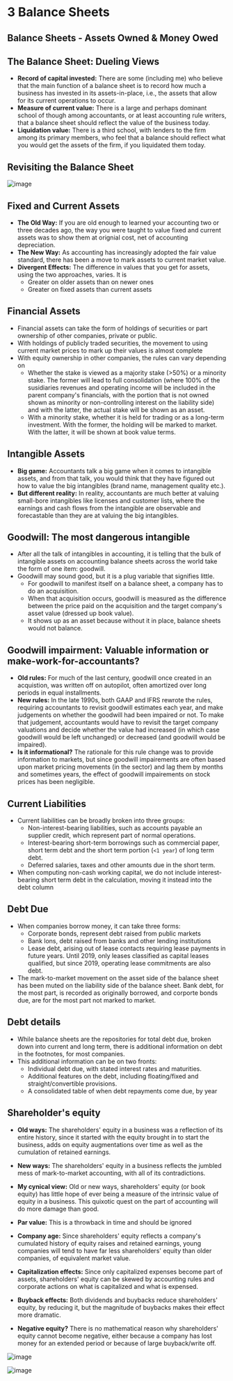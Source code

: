 # 3 Balance Sheets

## Balance Sheets - Assets Owned & Money Owed

## The Balance Sheet: Dueling Views

- **Record of capital invested:** There are some (including me) who believe that the main function of a balance sheet is to record how much a business has invested in its assets-in-place, i.e., the assets that allow for its current operations to occur.
- **Measure of current value:** There is a large and perhaps dominant school of though among accountants, or at least accounting rule writers, that a balance sheet should reflect the value of the business today.
- **Liquidation value:** There is a third school, with lenders to the firm among its primary members, who feel that a balance should reflect what you would get the assets of the firm, if you liquidated them today.

## Revisiting the Balance Sheet

![image](../../media/Accounting-for-Finance_3-Balance-Sheets-image1.jpg)

## Fixed and Current Assets

- **The Old Way:** If you are old enough to learned your accounting two or three decades ago, the way you were taught to value fixed and current assets was to show them at orignial cost, net of accounting depreciation.
- **The New Way:** As accounting has increasingly adopted the fair value standard, there has been a move to mark assets to current market value.
- **Divergent Effects:** The difference in values that you get for assets, using the two approaches, varies. It is
    - Greater on older assets than on newer ones
    - Greater on fixed assets than current assets

## Financial Assets

- Financial assets can take the form of holdings of securities or part ownership of other companies, private or public.
- With holdings of publicly traded securities, the movement to using current market prices to mark up their values is almost complete
- With equity ownership in other companies, the rules can vary depending on
    - Whether the stake is viewed as a majority stake (>50%) or a minority stake. The former will lead to full consolidation (where 100% of the susidiaries revenues and operating income will be included in the parent company's financials, with the portion that is not owned shown as minority or non-controlling interest on the liability side) and with the latter, the actual stake will be shown as an asset.
    - With a minority stake, whether it is held for trading or as a long-term investment. With the former, the holding will be marked to market. With the latter, it will be shown at book value terms.

## Intangible Assets

- **Big game:** Accountants talk a big game when it comes to intangible assets, and from that talk, you would think that they have figured out how to value the big intangibles (brand name, management quality etc.).
- **But different reality:** In reality, accountants are much better at valuing small-bore intangibles like licenses and customer lists, where the earnings and cash flows from the intangible are observable and forecastable than they are at valuing the big intangibles.

## Goodwill: The most dangerous intangible

- After all the talk of intangibles in accounting, it is telling that the bulk of intangible assets on accounting balance sheets across the world take the form of one item: goodwill.
- Goodwill may sound good, but it is a plug variable that signifies little.
    - For goodwill to manifest itself on a balance sheet, a company has to do an acquisition.
    - When that acquisition occurs, goodwill is measured as the difference between the price paid on the acquisition and the target company's asset value (dressed up book value).
    - It shows up as an asset because without it in place, balance sheets would not balance.

## Goodwill impairment: Valuable information or make-work-for-accountants?

- **Old rules:** For much of the last century, goodwill once created in an acquistion, was written off on autopilot, often amortized over long periods in equal installments.
- **New rules:** In the late 1990s, both GAAP and IFRS rewrote the rules, requiring accountants to revisit goodwill estimates each year, and make judgements on whether the goodwill had been impaired or not. To make that judgement, accountants would have to revisit the target company valuations and decide whether the value had increased (in which case goodwill would be left unchanged) or decreased (and goodwill would be impaired).
- **Is it informational?** The rationale for this rule change was to provide information to markets, but since goodwill impairements are often based upon market pricing movements (in the sector) and lag them by months and sometimes years, the effect of goodwill impairements on stock prices has been negligible.

## Current Liabilities

- Current liabilities can be broadly broken into three groups:
    - Non-interest-bearing liabilities, such as accounts payable an supplier credit, which represent part of normal operations.
    - Interest-bearing short-term borrowings such as commercial paper, short term debt and the short term portion (`<1 year`) of long term debt.
    - Deferred salaries, taxes and other amounts due in the short term.
- When computing non-cash working capital, we do not include interest-bearing short term debt in the calculation, moving it instead into the debt column

## Debt Due

- When companies borrow money, it can take three forms:
    - Corporate bonds, represent debt raised from public markets
    - Bank lons, debt raised from banks and other lending institutions
    - Lease debt, arising out of lease contacts requiring lease payments in future years. Until 2019, only leases classified as capital leases qualified, but since 2019, operating lease commitments are also debt.
- The mark-to-market movement on the asset side of the balance sheet has been muted on the liability side of the balance sheet. Bank debt, for the most part, is recorded as originally borrowed, and corporte bonds due, are for the most part not marked to market.

## Debt details

- While balance sheets are the repositories for total debt due, broken down into current and long term, there is additional information on debt in the footnotes, for most companies.
- This additional information can be on two fronts:
    - Individual debt due, with stated interest rates and maturities.
    - Additional features on the debt, including floating/fixed and straight/convertible provisions.
    - A consolidated table of when debt repayments come due, by year

## Shareholder's equity

- **Old ways:** The shareholders' equity in a business was a reflection of its entire history, since it started with the equity brought in to start the business, adds on equity augmentations over time as well as the cumulation of retained earnings.
- **New ways:** The shareholders' equity in a business reflects the jumbled mess of mark-to-market accounting, with all of its contradictions.
- **My cynical view:** Old or new ways, shareholders' equity (or book equity) has little hope of ever being a measure of the intrinsic value of equity in a business. This quixotic quest on the part of accounting will do more damage than good.

- **Par value:** This is a throwback in time and should be ignored
- **Company age:** Since shareholders' equity reflects a company's cumulated history of equity raises and retained earnings, young companies will tend to have far less shareholders' equity than older companies, of equivalent market value.
- **Capitalization effects:** Since only capitalized expenses become part of assets, shareholders' equity can be skewed by accounting rules and corporate actions on what is capitalized and what is expensed.
- **Buyback effects:** Both dividends and buybacks reduce shareholders' equity, by reducing it, but the magnitude of buybacks makes their effect more dramatic.
- **Negative equity?** There is no mathematical reason why shareholders' equity cannot become negative, either because a company has lost money for an extended period or because of large buyback/write off.

![image](../../media/Accounting-for-Finance_3-Balance-Sheets-image2.jpg)

![image](../../media/Accounting-for-Finance_3-Balance-Sheets-image3.jpg)
